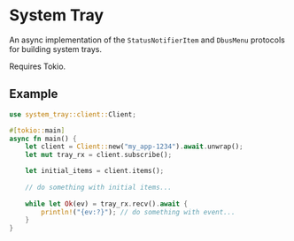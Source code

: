 # System Tray

An async implementation of the `StatusNotifierItem` and `DbusMenu` protocols for building system trays.

Requires Tokio.

## Example

```rust
use system_tray::client::Client;

#[tokio::main]
async fn main() {
    let client = Client::new("my_app-1234").await.unwrap();
    let mut tray_rx = client.subscribe();

    let initial_items = client.items();
    
    // do something with initial items...
    
    while let Ok(ev) = tray_rx.recv().await {
        println!("{ev:?}"); // do something with event...
    }
}
```